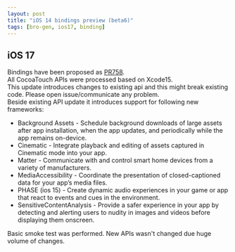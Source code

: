 ```yaml
---
layout: post
title: "iOS 14 bindings preview (beta6)"
tags: [bro-gen, ios17, binding]
---
```

## iOS 17 
Bindings have been proposed as [PR758](https://github.com/MobiVM/robovm/pull/758).  
All CocoaTouch APIs were processed based on Xcode15.  
This update introduces changes to existing api and this might break existing code. Please open issue/communicate any problem.  
Beside existing API update it introduces support for following new frameworks: 

* Background Assets - Schedule background downloads of large assets after app installation, when the app updates, and periodically while the app remains on-device.
* Cinematic - Integrate playback and editing of assets captured in Cinematic mode into your app.
* Matter - Communicate with and control smart home devices from a variety of manufacturers.
* MediaAccessibility - Coordinate the presentation of closed-captioned data for your app’s media files.
* PHASE (ios 15) - Create dynamic audio experiences in your game or app that react to events and cues in the environment.
* SensitiveContentAnalysis - Provide a safer experience in your app by detecting and alerting users to nudity in images and videos before displaying them onscreen.
 
Basic smoke test was performed. New APIs wasn't changed due huge volume of changes.
